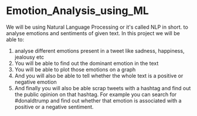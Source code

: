 # Emotion_Analysis_using_ML
 We will be using Natural Language Processing or it's called NLP in short. to analyse emotions and sentiments of given text.
 In this project we will be able to:
 
 1) analyse different emotions present in a tweet like sadness, happiness, jealousy etc
2) You will be able to find out the dominant emotion in the text
3) You will be able to plot those emotions on a graph
4) And you will also be able to tell whether the whole text is a positive or negative emotion
5) And finally you will also be able scrap tweets with a hashtag and find out the public opinion on that hashtag. For example you can search for #donaldtrump and find out whether that emotion is associated with a positive or a negative sentiment.
